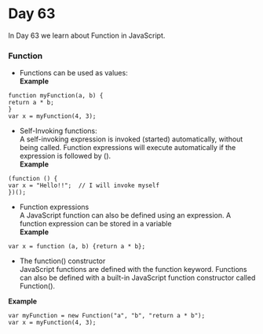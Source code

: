 # Day 63
In Day 63 we learn about  Function in JavaScript.

### Function

* Functions can be used as values: <br>
**Example**
```
function myFunction(a, b) {
return a * b;
}
var x = myFunction(4, 3);
```

* Self-Invoking functions: <br>
A self-invoking expression is invoked (started) automatically, without being called. Function expressions will execute automatically if the expression is followed by ().<br>
**Example**
```
(function () {
var x = "Hello!!";  // I will invoke myself
})();
```

* Function expressions <br>
A JavaScript function can also be defined using an expression. A function expression can be stored in a variable <br>
**Example**
```
var x = function (a, b) {return a * b};
```

* The function() constructor <br>
JavaScript functions are defined with the function keyword.
Functions can also be defined with a built-in JavaScript function constructor called Function(). <br>

**Example**
```
var myFunction = new Function("a", "b", "return a * b");
var x = myFunction(4, 3);
```
